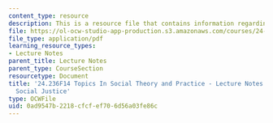 ```yaml
---
content_type: resource
description: This is a resource file that contains information regarding session 20.
file: https://ol-ocw-studio-app-production.s3.amazonaws.com/courses/24-236-topics-in-social-theory-and-practice-race-and-racism-fall-2014/0ad9547b2218cfcfef706d56a03fe86c_MIT24_236F14_Sess20.pdf
file_type: application/pdf
learning_resource_types:
- Lecture Notes
parent_title: Lecture Notes
parent_type: CourseSection
resourcetype: Document
title: '24.236F14 Topics In Social Theory and Practice - Lecture Notes: Equality and
  Social Justice'
type: OCWFile
uid: 0ad9547b-2218-cfcf-ef70-6d56a03fe86c
---
```

